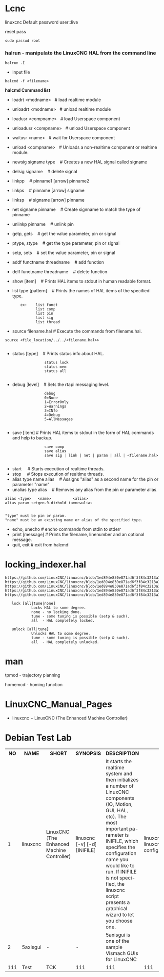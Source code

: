 # Lcnc


linuxcnc Default password user::live

reset pass 

```
sudo passwd root
```



### halrun - manipulate the LinuxCNC HAL from the command line

```
halrun -I
```

 - Input file

```
halcmd -f <filename>

```


**halcmd Command list**



 - loadrt &lt;modname&gt;&nbsp;&nbsp;&nbsp;# load realtime module
 - unloadrt &lt;modname&gt;&nbsp;&nbsp;&nbsp;# unload realtime module
 - loadusr &lt;compname&gt;&nbsp;&nbsp;&nbsp;# load Userspace component
 - unloadusr &lt;compname&gt;&nbsp;&nbsp;&nbsp;# unload Userspace component
 - waitusr &lt;name&gt;&nbsp;&nbsp;&nbsp;# wait for Userspace component
 - unload &lt;compname&gt;&nbsp;&nbsp;&nbsp;# Unloads  a  non-realtime component or realtime module.
 - newsig signame type &nbsp;&nbsp;&nbsp;#  Creates a new HAL signal called signame 
 - delsig signame &nbsp;&nbsp;&nbsp;# delete signal
 - linkpp     &nbsp;&nbsp;&nbsp;#  pinname1 [arrow] pinname2
 - linkps      &nbsp;&nbsp;&nbsp;#  pinname [arrow] signame
 - linksp      &nbsp;&nbsp;&nbsp;# signame [arrow] pinname
 - net signame pinname &nbsp;&nbsp;&nbsp;# Create  signname to match the type of pinname 
 - unlinkp pinname       &nbsp;&nbsp;&nbsp;# unlink  pin
 - getp, gets  <name>   &nbsp;&nbsp;&nbsp;# get the value parameter, pin  or signal
 - ptype, stype <name>   &nbsp;&nbsp;&nbsp;# get the type parameter, pin or signal
 - setp, sets  <name>   &nbsp;&nbsp;&nbsp;# set the value parameter, pin or signal 
 - addf functname threadname &nbsp;&nbsp;&nbsp;# add function
 - delf functname threadname &nbsp;&nbsp;&nbsp;# delete function
 - show [item] &nbsp;&nbsp;&nbsp;# Prints HAL items to stdout in human readable format.

- list type [pattern] &nbsp;&nbsp;&nbsp;# Prints the names of HAL items of the specified type.
       
```
       ex:    list funct
              list comp
              list pin
              list sig
              list thread
```

- source  filename.hal  # Execute the commands from filename.hal.

```
source <file_location/../../<filename.hal>>
                  
```


 - status [type]  &nbsp;&nbsp;&nbsp;# Prints status info about HAL.
```
                  status lock
                  status mem
                  status all
                  
```


- debug [level]  &nbsp;&nbsp;&nbsp;# Sets the rtapi messaging level.
```
                  debug
                  0=None
                  1=ErrorOnly
                  2=Warnings
                  3=INfo
                  4=Debug
                  5=AllMessages
      
```



- save [item]  # Prints HAL items to stdout in the form of HAL commands and help to backup.
``` 
                  save comp
                  save alias
                  save sig | link | net | param | all | <filename.hal>


```


 - start &nbsp;&nbsp;&nbsp; #  Starts  execution  of realtime threads. 
 - stop &nbsp;&nbsp;&nbsp;  # Stops execution of realtime threads.
 - alias type name alias &nbsp;&nbsp;&nbsp;# Assigns "alias" as a second name for the pin or parameter "name"
 - unalias type alias&nbsp;&nbsp;&nbsp; # Removes any alias from the pin or parameter alias.


``` 
alias <type>   <name>          <alias>
alias param setgen.0.dirhold iamnewalias


"type" must be pin or param.
"name" must be an existing name or alias of the specified type.

```



 - echo, unecho # encho commands from stdin to stderr
 - print [message]  # Prints the filename, linenumber and an optional message.
 - quit, exit      # exit from halcmd




# locking_indexer.hal


```
https://github.com/LinuxCNC/linuxcnc/blob/1ed894e830e871ad6f3f84c3213a1cd7dd1e92cc/configs/sim/axis/axis_9axis.ini#L50
https://github.com/LinuxCNC/linuxcnc/blob/1ed894e830e871ad6f3f84c3213a1cd7dd1e92cc/lib/hallib/README#L31
https://github.com/LinuxCNC/linuxcnc/blob/1ed894e830e871ad6f3f84c3213a1cd7dd1e92cc/configs/sim/qtvcp_screens/qtdefault_9axis.ini#L61
https://github.com/LinuxCNC/linuxcnc/blob/1ed894e830e871ad6f3f84c3213a1cd7dd1e92cc/configs/sim/axis/remap/cycle/cycle.ini#L55
https://github.com/LinuxCNC/linuxcnc/blob/1ed894e830e871ad6f3f84c3213a1cd7dd1e92cc/lib/hallib/locking_indexer.hal#L4
```


       lock [all|tune|none]
                Locks HAL to some degree.
                none - no locking done.
                tune - some tuning is possible (setp & such).
                all  - HAL completely locked.

       unlock [all|tune]
                Unlocks HAL to some degree.
                tune - some tuning is possible (setp & such).
                all  - HAL completely unlocked.






# man

tpmod - trajectory planning


homemod - homing function





# LinuxCNC_Manual_Pages


 - linuxcnc − LinuxCNC (The Enhanced Machine Controller)





# Debian Test Lab

<table>
  <tr>
    <th>NO</th>
    <th>NAME</th>
    <th>SHORT</th>
    <th>SYNOPSIS</th>
    <th>DESCRIPTION</th>
    <th>EXAMPLES</th>
    <th>PageNo</th>
  </tr>
  <tr>
  <td style="width: 50px; word-wrap: break-word;">1</td>
  <td style="width: 50px; word-wrap: break-word;">linuxcnc</td>
  <td style="width: 50px; word-wrap: break-word;">LinuxCNC (The Enhanced Machine Controller)</td>
  <td style="width: 150px; word-wrap: break-word;">linuxcnc [-v] [-d] [INIFILE]</td>
  <td style="width: 150px; word-wrap: break-word;">It starts the realtime system and
then initializes a number of LinuxCNC components (IO, Motion, GUI, HAL, etc). The most important pa-
rameter is INIFILE, which specifies the configuration name you would like to run. If INIFILE is not speci-
fied, the linuxcnc script presents a graphical wizard to let you choose one.</td>
  <td style="width: 200px; word-wrap: break-word;">linuxcnc configs/sim/sim.ini <br> linuxcnc /etc/linuxcnc/sample-configs/stepper/stepper_mm.ini</td>
  <td style="width: 200px; word-wrap: break-word;">1-2</td>
</tr>
  <tr>
  <td style="width: 50px; word-wrap: break-word;">2</td>
  <td style="width: 50px; word-wrap: break-word;">5axisgui</td>
  <td style="width: 150px; word-wrap: break-word;">-</td>
  <td style="width: 150px; word-wrap: break-word;">-</td>
  <td style="width: 200px; word-wrap: break-word;">5axisgui is one of the sample Vismach GUIs for LinuxCNC</td>
      <td style="width: 200px; word-wrap: break-word;"></td>
    <td style="width: 200px; word-wrap: break-word;">3</td>
</tr>
  <tr>
  <td style="width: 50px; word-wrap: break-word;">111</td>
  <td style="width: 50px; word-wrap: break-word;">Test</td>
  <td style="width: 150px; word-wrap: break-word;">TCK</td>
  <td style="width: 150px; word-wrap: break-word;">111</td>
  <td style="width: 200px; word-wrap: break-word;">111</td>
  <td style="width: 200px; word-wrap: break-word;">111</td>
  <td style="width: 200px; word-wrap: break-word;">3</td>
</tr>
</table>


